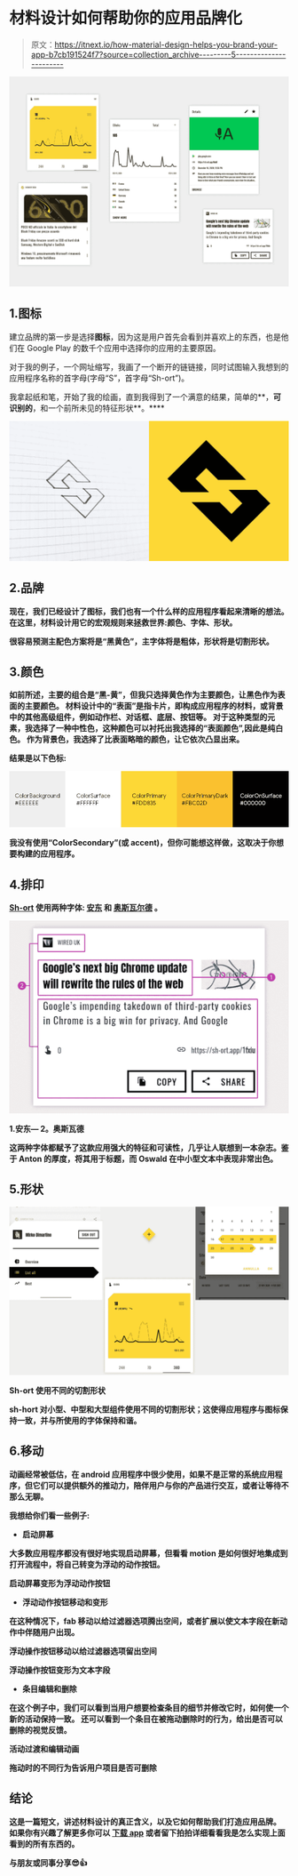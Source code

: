 # 材料设计如何帮助你的应用品牌化

> 原文：<https://itnext.io/how-material-design-helps-you-brand-your-app-b7cb191524f7?source=collection_archive---------5----------------------->

![](img/d3e57c84fd0c45e95b592d0f99f58556.png)

## 1.图标

建立品牌的第一步是选择**图标**，因为这是用户首先会看到并喜欢上的东西，也是他们在 Google Play 的数千个应用中选择你的应用的主要原因。

对于我的例子，一个网址缩写，我画了一个断开的链链接，同时试图输入我想到的应用程序名称的首字母(字母“S”，首字母“Sh-ort”)。

我拿起纸和笔，开始了我的绘画，直到我得到了一个满意的结果，简单的**，**可识别的**，和一个前所未见的特征形状**。****

****![](img/6472723b39bba8fd534f1e8b4dc3f0a0.png)****

## ****2.品牌****

****现在，我们已经设计了图标，我们也有一个什么样的应用程序看起来清晰的想法。
在这里，材料设计用它的宏观规则来拯救世界:**颜色、字体、形状。******

****很容易预测主配色方案将是“黑黄色”，主字体将是粗体，形状将是切割形状。****

## ****3.颜色****

****如前所述，主要的组合是“黑-黄”，但我只选择黄色作为主要颜色，让黑色作为表面的主要颜色。
材料设计中的“表面”是指卡片，即构成应用程序的材料，或背景中的其他高级组件，例如动作栏、对话框、底层、按钮等。
对于这种类型的元素，我选择了一种中性色，这种颜色可以衬托出我选择的“表面颜色”,因此是纯白色。
作为背景色，我选择了比表面略暗的颜色，让它依次凸显出来。****

****结果是以下色标:****

****![](img/0f44a960e18e2169e69ef153ced49a2d.png)****

****我没有使用“ColorSecondary”(或 accent)，但你可能想这样做，这取决于你想要构建的应用程序。****

## ****4.排印****

****[Sh-ort](https://play.google.com/store/apps/details?id=it.mirko.sh_ort) 使用两种字体: [**安东**](https://fonts.google.com/specimen/Anton?query=anton&preview.text_type=custom) 和 [**奥斯瓦尔德**](https://fonts.google.com/specimen/Oswald?query=anton&preview.text_type=custom) 。****

****![](img/a0909b3e3e6f38e0313dcbc1bd36a256.png)****

****1.安东— 2。奥斯瓦德****

****这两种字体都赋予了这款应用强大的特征和可读性，几乎让人联想到一本杂志。鉴于 Anton 的厚度，将其用于标题，而 Oswald 在中小型文本中表现非常出色。****

## ****5.形状****

****![](img/317870f2b4d379cad789ad63c27e1189.png)****

****Sh-ort 使用不同的切割形状****

****sh-hort 对小型、中型和大型组件使用不同的切割形状；这使得应用程序与图标保持一致，并与所使用的字体保持和谐。****

## ****6.移动****

****动画经常被低估，在 android 应用程序中很少使用，如果不是正常的系统应用程序，但它们可以提供额外的推动力，陪伴用户与你的产品进行交互，或者让等待不那么无聊。****

****我想给你们看一些例子:****

*   ******启动屏幕******

****大多数应用程序都没有很好地实现启动屏幕，但看看 motion 是如何很好地集成到打开流程中，将自己转变为浮动的动作按钮。****

****启动屏幕变形为浮动动作按钮****

*   ******浮动动作按钮移动和变形******

****在这种情况下，fab 移动以给过滤器选项腾出空间，或者扩展以使文本字段在新动作中伴随用户出现。****

****浮动操作按钮移动以给过滤器选项留出空间****

****浮动操作按钮变形为文本字段****

*   ******条目编辑和删除******

****在这个例子中，我们可以看到当用户想要检查条目的细节并修改它时，如何使一个新的活动保持一致。
还可以看到一个条目在被拖动删除时的行为，给出是否可以删除的视觉反馈。****

****活动过渡和编辑动画****

****拖动时的不同行为告诉用户项目是否可删除****

## ****结论****

****这是一篇短文，讲述材料设计的真正含义，以及它如何帮助我们打造应用品牌。
如果你有兴趣了解更多你可以 [**下载 app**](https://sh-ort.app/gkd9g) 或者留下**拍拍**详细看看我是怎么实现上面看到的所有东西的。****

****与朋友或同事分享😎👍****